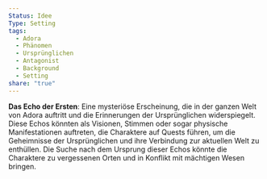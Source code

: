 ```yaml
---
Status: Idee
Type: Setting
tags:
  - Adora
  - Phänomen
  - Ursprünglichen
  - Antagonist
  - Background
  - Setting
share: "true"
---
```

**Das Echo der Ersten**: Eine mysteriöse Erscheinung, die in der ganzen Welt von Adora auftritt und die Erinnerungen der Ursprünglichen widerspiegelt. Diese Echos könnten als Visionen, Stimmen oder sogar physische Manifestationen auftreten, die Charaktere auf Quests führen, um die Geheimnisse der Ursprünglichen und ihre Verbindung zur aktuellen Welt zu enthüllen. Die Suche nach dem Ursprung dieser Echos könnte die Charaktere zu vergessenen Orten und in Konflikt mit mächtigen Wesen bringen.